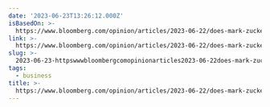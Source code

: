 ```yaml
---
date: '2023-06-23T13:26:12.000Z'
isBasedOn: >-
  https://www.bloomberg.com/opinion/articles/2023-06-22/does-mark-zuckerberg-own-too-much-meta?leadSource=uverify%20wall
link: >-
  https://www.bloomberg.com/opinion/articles/2023-06-22/does-mark-zuckerberg-own-too-much-meta?leadSource=uverify%20wall
slug: >-
  2023-06-23-httpswwwbloombergcomopinionarticles2023-06-22does-mark-zuckerberg-own-too-much-metaleadsourceuverifypercent20wall
tags:
  - business
title: >-
  https://www.bloomberg.com/opinion/articles/2023-06-22/does-mark-zuckerberg-own-too-much-meta?leadSource=uverify%20wall
---
```



